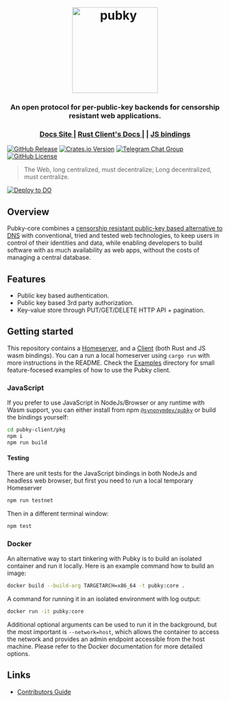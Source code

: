 <h1 align="center"><a href="https://pubky.org/"><img alt="pubky" src="./.svg/pubky-core-logo.svg" width="200" /></a></h1>

<h3 align="center">
	An open protocol for per-public-key backends for censorship resistant web applications.
</h3>




<div align="center">
  <h3>
    <a href="https://pubky.github.io/pubky-core/">
      Docs Site
    </a>
    <span> | </span>
    <a href="https://docs.rs/pubky">
      Rust Client's Docs
    </a>
    <span> | </span>
    <span> | </span>
    <a href="https://www.npmjs.com/package/@synonymdev/pubky">
      JS bindings 
    </a>
  </h3>
</div>

[![GitHub Release](https://img.shields.io/github/v/release/pubky/pkdns)](https://github.com/pubky/pubky-core/releases/latest/)
[![Crates.io Version](https://img.shields.io/crates/v/pubky)](https://crates.io/crates/pubky)
[![Telegram Chat Group](https://img.shields.io/badge/Chat-Telegram-violet)](https://t.me/pubkycore)
[![GitHub License](https://img.shields.io/github/license/pubky/pubky-core)](https://github.com/pubky/pubky-core/blob/main/LICENSE)

> The Web, long centralized, must decentralize; Long decentralized, must centralize.

[![Deploy to DO](https://www.deploytodo.com/do-btn-blue.svg)](https://cloud.digitalocean.com/apps/new?repo=https://github.com/evd0kim/pubky-core/tree/do-app-deployment&refcode=58f89edab892)

## Overview

Pubky-core combines a [censorship resistant public-key based alternative to DNS](https://pkarr.org) with conventional, tried and tested web technologies, to keep users in control of their identities and data, while enabling developers to build software with as much availability as web apps, without the costs of managing a central database.

## Features
- Public key based authentication.
- Public key based 3rd party authorization.
- Key-value store through PUT/GET/DELETE HTTP API + pagination.

## Getting started

This repository contains a [Homeserver](./pubky-homeserver), and a [Client](./pubky-client) (both Rust and JS wasm bindings).
You can a run a local homeserver using `cargo run` with more instructions in the README.
Check  the [Examples](./examples) directory for small feature-focesed examples of how to use the Pubky client.

### JavaScript
If you prefer to use JavaScript in NodeJs/Browser or any runtime with Wasm support, you can either install from npm [`@synonymdev/pubky`](https://www.npmjs.com/package/@synonymdev/pubky)
or build the bindings yourself:
```bash
cd pubky-client/pkg
npm i
npm run build
```

#### Testing
There are unit tests for the JavaScript bindings in both NodeJs and headless web browser, but first you need to run a local temporary Homeserver
```bash
npm run testnet
```
Then in a different terminal window:
```bash
npm test
```

### Docker

An alternative way to start tinkering with Pubky is to build an isolated container and run it locally. Here is an 
example command how to build an image:

```bash
docker build --build-arg TARGETARCH=x86_64 -t pubky:core .
```

A command for running it in an isolated environment with log output:

```bash
docker run -it pubky:core
```

Additional optional arguments can be used to run it in the background, but the most important is `--network=host`, which allows the container to access the network and provides an admin endpoint accessible from the host machine. Please refer to the Docker documentation for more detailed options.

## Links

- [Contributors Guide](./CONTRIBUTORS.md)